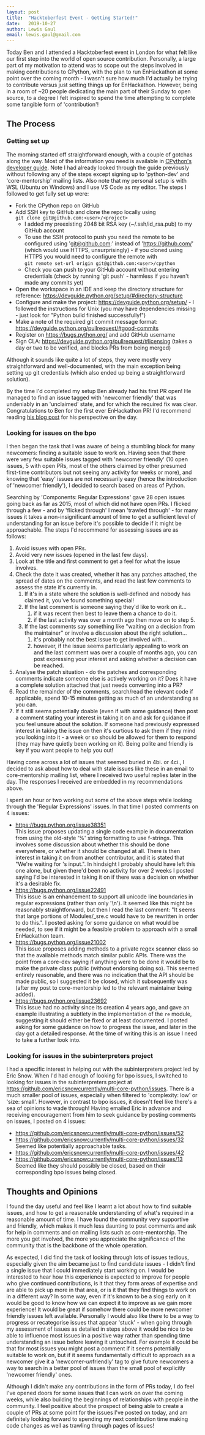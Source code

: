 ```yaml
---
layout: post
title:  "Hacktoberfest Event - Getting Started!"
date:   2019-10-27
author: Lewis Gaul
email: lewis.gaul@gmail.com
---
```



Today Ben and I attended a Hacktoberfest event in London for what felt like our first step into the world of open source contribution. Personally, a large part of my motivation to attend was to scope out the steps involved in making contributions to CPython, with the plan to run EnHackathon at some point over the coming month - I wasn't sure how much I'd actually be trying to contribute versus just setting things up for EnHackathon. However, being in a room of ~20 people dedicating the main part of their Sunday to open source, to a degree I felt inspired to spend the time attempting to complete some tangible form of 'contribution'!


## The Process

### Getting set up

The morning started off straightforward enough, with a couple of gotchas along the way. Most of the information you need is available in [CPython's developer guide](https://devguide.python.org/). Note I had already looked through the guide previously without following any of the steps except signing up to 'python-dev' and 'core-mentorship' mailing lists. Also note that my personal setup is with WSL (Ubuntu on Windows) and I use VS Code as my editor. The steps I followed to get fully set up were:
- Fork the CPython repo on GitHub
- Add SSH key to GitHub and clone the repo locally using  
  `git clone git@github.com:<user>/<project>`
  - I added my preexisting 2048 bit RSA key (~/.ssh/id_rsa.pub) to my GitHub account
  - To use the SSH protocol to push you need the remote to be configured using 'git@github.com:' instead of 'https://github.com/' (which would use HTTPS, unsurprisingly) - if you cloned using HTTPS you would need to configure the remote with  
  `git remote set-url origin git@github.com:<user>/cpython`
  - Check you can push to your GitHub account without entering credentials (check by running 'git push' - harmless if you haven't made any commits yet)
- Open the workspace in an IDE and keep the directory structure for reference: <https://devguide.python.org/setup/#directory-structure>
- Configure and make the project: <https://devguide.python.org/setup/> - I followed the instructions for Unix (you may have dependencies missing - just look for "Python build finished successfully!")
- Make a note of the required git commit message format: <https://devguide.python.org/pullrequest/#good-commits>
- Register on <https://bugs.python.org/> and add GitHub username
- Sign CLA: <https://devguide.python.org/pullrequest/#licensing> (takes a day or two to be verified, and blocks PRs from being merged)

Although it sounds like quite a lot of steps, they were mostly very straightforward and well-documented, with the main exception being setting up git credentials (which also ended up being a straightforward solution).

By the time I'd completed my setup Ben already had his first PR open! He managed to find an issue tagged with 'newcomer friendly' that was undeniably in an 'unclaimed' state, and for which the required fix was clear. Congratulations to Ben for the first ever EnHackathon PR! I'd recommend reading [his blog post](../29/BenjaminEdwards.html) for his perspective on the day.


### Looking for issues on the bpo

I then began the task that I was aware of being a stumbling block for many newcomers: finding a suitable issue to work on. Having seen that there were very few suitable issues tagged with 'newcomer friendly' (10 open issues, 5 with open PRs, most of the others claimed by other presumed first-time contributors but not seeing any activity for weeks or more), and knowing that 'easy' issues are not necessarily easy (hence the introduction of 'newcomer friendly'), I decided to search based on areas of Python.

Searching by 'Components: Regular Expressions' gave 28 open issues going back as far as 2015, most of which did not have open PRs. I flicked through a few - and by 'flicked through' I mean 'trawled through' - for many issues it takes a non-insignificant amount of time to get a sufficient level of understanding for an issue before it's possible to decide if it might be approachable. The steps I'd recommend for assessing issues are as follows:
1. Avoid issues with open PRs.
2. Avoid very new issues (opened in the last few days).
3. Look at the title and first comment to get a feel for what the issue involves.
4. Check the date it was created, whether it has any patches attached, the spread of dates on the comments, and read the last few comments to assess the state it's currently in.
   1. If it's in a state where the solution is well-defined and nobody has claimed it, you've found something special!
   2. If the last comment is someone saying they'd like to work on it...
      1. if it was recent then best to leave them a chance to do it.
      2. if the last activity was over a month ago then move on to step 5.
   3. If the last comments say something like "waiting on a decision from the maintainer" or involve a discussion about the right solution...
      1. it's probably not the best issue to get involved with... 
      2. however, if the issue seems particularly appealing to work on and the last comment was over a couple of months ago, you can post expressing your interest and asking whether a decision can be reached.
5. Analyse the patch situation - do the patches and corresponding comments indicate someone else is actively working on it? Does it have a complete solution attached that just needs converting into a PR?
6. Read the remainder of the comments, search/read the relevant code if applicable, spend 10-15 minutes getting as much of an understanding as you can.
7. If it still seems potentially doable (even if with some guidance) then post a comment stating your interest in taking it on and ask for guidance if you feel unsure about the solution. If someone had previously expressed interest in taking the issue on then it's curtious to ask them if they mind you looking into it - a week or so should be allowed for them to respond (they may have quietly been working on it). Being polite and friendly is key if you want people to help you out!

Having come across a lot of issues that seemed buried in 4bi. or 4ci., I decided to ask about how to deal with stale issues like these in an email to core-mentorship mailing list, where I received two useful replies later in the day. The responses I received are embedded in my recommendations above.

I spent an hour or two working out some of the above steps while looking through the 'Regular Expressions' issues. In that time I posted comments on 4 issues:
- <https://bugs.python.org/issue38351>  
	This issue proposes updating a single code example in documentation from using the old-style '%' string formatting to use f-strings. This involves some discussion about whether this should be done everywhere, or whether it should be changed at all. There is then interest in taking it on from another contributor, and it is stated that "We're waiting for <maintainer>'s input.". In hindsight I probably should have left this one alone, but given there'd been no activity for over 2 weeks I posted saying I'd be interested in taking it on if there was a decision on whether it's a desirable fix.
- <https://bugs.python.org/issue22491>  
	This issue is an enhancement to support all unicode line boundaries in regular expressions (rather than only '\n'). It seemed like this might be reasonably straightforward, but then I read the last comment: "It seems that large portions of Modules/_sre.c would have to be rewritten in order to do this.". I posted asking for some guidance on what would be needed, to see if it might be a feasible problem to approach with a small EnHackathon team.
- <https://bugs.python.org/issue21002>  
	This issue proposes adding methods to a private regex scanner class so that the available methods match similar public APIs. There was the point from a core-dev saying if anything were to be done it would be to make the private class public (without endorsing doing so). This seemed entirely reasonable, and there was no indication that the API should be made public, so I suggested it be closed, which it subsequently was (after my post to core-mentorship led to the relevant maintainer being added).
- <https://bugs.python.org/issue23692>  
	This issue had no activity since its creation 4 years ago, and gave an example illustrating a subtlety in the implementation of the `re` module, suggesting it should either be fixed or at least documented. I posted asking for some guidance on how to progress the issue, and later in the day got a detailed response. At the time of writing this is an issue I need to take a further look into.


### Looking for issues in the subinterpreters project

I had a specific interest in helping out with the subinterpreters project led by Eric Snow. When I'd had enough of looking for bpo issues, I switched to looking for issues in the subinterpreters project at <https://github.com/ericsnowcurrently/multi-core-python/issues>. There is a much smaller pool of issues, especially when filtered to 'complexity: low' or 'size: small'. However, in contrast to bpo issues, it doesn't feel like there's a sea of opinions to wade through! Having emailed Eric in advance and receiving encouragement from him to seek guidance by posting comments on issues, I posted on 4 issues:
- <https://github.com/ericsnowcurrently/multi-core-python/issues/52>
- <https://github.com/ericsnowcurrently/multi-core-python/issues/32>  
	Seemed like potentially approachable tasks.
- <https://github.com/ericsnowcurrently/multi-core-python/issues/42>
- <https://github.com/ericsnowcurrently/multi-core-python/issues/13>  
	Seemed like they should possibly be closed, based on their corresponding bpo issues being closed.



## Thoughts and Opinions

I found the day useful and feel like I learnt a lot about how to find suitable issues, and how to get a reasonable understanding of what's required in a reasonable amount of time. I have found the community very supportive and friendly, which makes it much less daunting to post comments and ask for help in comments and on mailing lists such as core-mentorship. The more you get involved, the more you appreciate the significance of the community that is the backbone of the whole operation.

As expected, I did find the task of looking through lots of issues tedious, especially given the aim became just to find candidate issues - I didn't find a single issue that I could immediately start working on. I would be interested to hear how this experience is expected to improve for people who give continued contributions, is it that they form areas of expertise and are able to pick up more in that area, or is it that they find things to work on in a different way? In some way, even if it's known to be a slog early on it would be good to know how we can expect it to improve as we gain more experience! It would be great if somehow there could be more newcomer friendly issues left available. Personally I would also like there to be a way to progress or recategorise issues that appear 'stuck' - when going through my assessment of issues as detailed in steps above it would be nice to be able to influence most issues in a positive way rather than spending time understanding an issue before leaving it untouched. For example it could be that for most issues you might post a comment if it seems potentially suitable to work on, but if it seems fundamentally difficult to approach as a newcomer give it a 'newcomer-*un*friendly' tag to give future newcomers a way to search in a better pool of issues than the small pool of explicitly 'newcomer friendly' ones.

Although I didn't make any contributions in the form of PRs today, I do feel I've opened doors for some issues that I can work on over the coming weeks, while also building the beginnings of relationships with people in the community. I feel positive about the prospect of being able to create a couple of PRs at some point for the issues I've posted on today, and am definitely looking forward to spending my next contribution time making code changes as well as trawling through pages of issues!
